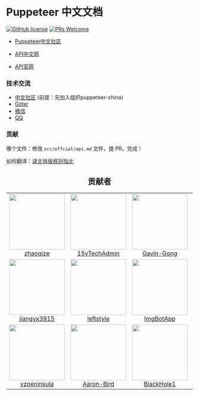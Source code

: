 # Puppeteer 中文文档
[![GitHub license](https://img.shields.io/github/license/zhaoqize/puppeteer-api-zh_CN.svg)](https://github.com/zhaoqize/puppeteer-api-zh_CN/blob/master/LICENSE)
[![PRs Welcome](https://img.shields.io/badge/PRs-welcome-brightgreen.svg)]()

- [Puppeteer中文社区](https://puppeteer-china.github.io/)

- [API中文网](https://zhaoqize.github.io/puppeteer-api-zh_CN/)

- [API官网](https://github.com/GoogleChrome/puppeteer/blob/master/docs/api.md)

### 技术交流

- [中文社区](https://github.com/orgs/puppeteer-china/teams/forum) (前提：先加入组织puppeteer-china)
- [Gitter](https://gitter.im/puppeteer-China/Lobby)
- [微信](https://github.com/zhaoqize/puppeteer-api-zh_CN/blob/master/img/wechat.jpeg)
- [QQ](https://github.com/zhaoqize/puppeteer-api-zh_CN/blob/master/img/qq.jpeg)

### 贡献

哪个文件：修改 `src/offcial/api.md` 文件，提 PR，完成！

如何翻译：[译文排版规则指北](https://github.com/xitu/gold-miner/wiki/%E8%AF%91%E6%96%87%E6%8E%92%E7%89%88%E8%A7%84%E5%88%99%E6%8C%87%E5%8C%97)


<h2 align="center">贡献者</h2>

<table>
  <tbody>
    <tr>
      <!--第一排-->
      <td align="center">
        <a href="https://github.com/zhaoqize">
          <img width="150" height="150" src="https://github.com/zhaoqize.png?v=3&s=150">
          </br>
          zhaoqize
        </a>
      </td>
      <td align="center">
        <a href="https://github.com/15vTechAdmin">
          <img width="150" height="150" src="https://github.com/15vTechAdmin.png?v=3&s=150">
          </br>
          15vTechAdmin
        </a>
      </td>
      <td align="center">
        <a href="https://github.com/Gavin-Gong">
          <img width="150" height="150" src="https://github.com/Gavin-Gong.png?v=3&s=150">
          </br>
          Gavin-Gong
        </a>
      </td>
      <td align="center">
        <a href="https://github.com/ilaipi">
          <img width="150" height="150" src="https://github.com/ilaipi.png?v=3&s=150">
          </br>
          ilaipi
        </a>
      </td>
      <td align="center">
        <a href="https://github.com/abcdGJJ">
          <img width="150" height="150" src="https://github.com/abcdGJJ.png?v=3&s=150">
          </br>
          abcdGJJ
        </a>
      </td>
    </tr>
    <tr>
      <td align="center">
        <a href="https://github.com/jiangyx3915">
          <img width="150" height="150" src="https://github.com/jiangyx3915.png?v=3&s=150">
          </br>
          jiangyx3915
        </a>
      </td>
      <td align="center">
        <a href="https://github.com/leftstyle">
          <img width="150" height="150" src="https://github.com/leftstyle.png?v=3&s=150">
          </br>
          leftstyle
        </a>
      </td>
      <td align="center">
        <a href="https://github.com/ImgBotApp">
          <img width="150" height="150" src="https://github.com/ImgBotApp.png?v=3&s=150">
          </br>
          ImgBotApp
        </a>
      </td>
      <td align="center">
        <a href="https://github.com/HardT0Name">
          <img width="150" height="150" src="https://github.com/HardT0Name.png?v=3&s=150">
          </br>
          HardT0Name
        </a>
      </td>
      <td align="center">
        <a href="https://github.com/MinimalistYing">
          <img width="150" height="150" src="https://github.com/MinimalistYing.png?v=3&s=150">
          </br>
          MinimalistYing
        </a>
      </td>
    <tr>
    <tr>
       <td align="center">
        <a href="https://github.com/yzpeninsula">
          <img width="150" height="150" src="https://github.com/yzpeninsula.png?v=3&s=150">
          </br>
          yzpeninsula
        </a>
      </td>
      <td align="center">
        <a href="https://github.com/Aaron-Bird">
          <img width="150" height="150" src="https://github.com/yzpeninsula.png?v=3&s=150">
          </br>
          Aaron-Bird
        </a>
      </td>
      <td align="center">
        <a href="https://github.com/BlackHole1">
          <img width="150" height="150" src="https://github.com/yzpeninsula.png?v=3&s=150">
          </br>
          BlackHole1
        </a>
      </td>
    </tr>
  <tbody>
</table>

